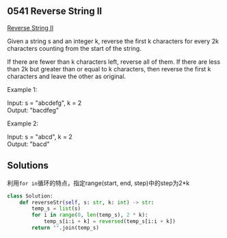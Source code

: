 ## 0541 Reverse String II  
[Reverse String II](https://leetcode.cn/problems/reverse-string-ii/)  

Given a string s and an integer k, reverse the first k characters for every 2k characters counting from the start of the string.

If there are fewer than k characters left, reverse all of them. If there are less than 2k but greater than or equal to k characters, then reverse the first k characters and leave the other as original.

Example 1:

Input: s = "abcdefg", k = 2  
Output: "bacdfeg"  

Example 2:  

Input: s = "abcd", k = 2  
Output: "bacd"  

## Solutions  
利用`for in`循环的特点，指定range(start, end, step)中的step为2*k
```python
class Solution:
    def reverseStr(self, s: str, k: int) -> str:
        temp_s = list(s)
        for i in range(0, len(temp_s), 2 * k):
            temp_s[i:i + k] = reversed(temp_s[i:i + k])
        return "".join(temp_s)
```
